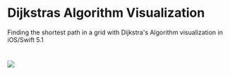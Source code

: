 # Dijkstras Algorithm Visualization
Finding the shortest path in a grid with Dijkstra's Algorithm visualization in iOS/Swift 5.1 <h1>
![](https://media.giphy.com/media/gfqjkFoTMXMF4xsUOr/giphy.gif)
